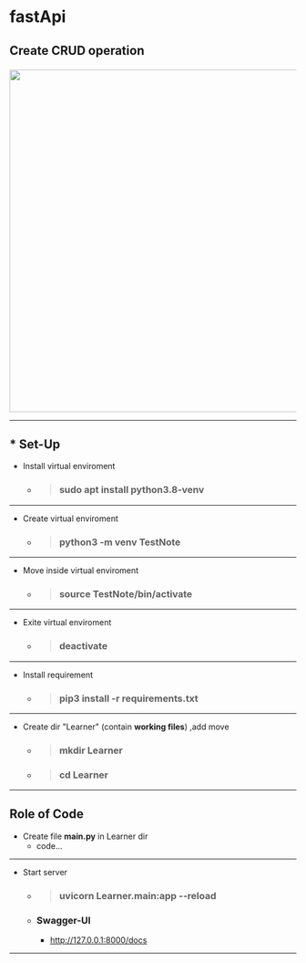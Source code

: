 # __fastApi__ 

##   <p> Create CRUD operation </p>


<img src="https://external-content.duckduckgo.com/iu/?u=https%3A%2F%2Fmiro.medium.com%2Fmax%2F1023%2F1*du7p50wS_fIsaC_lR18qsg.png&f=1&nofb=1" style="width:600px;"/>


---

## * Set-Up
* Install virtual enviroment
  *  > ### sudo apt install python3.8-venv
---
* Create virtual enviroment
   * > ### python3 -m venv TestNote
---
* Move inside virtual enviroment
   * > ### source TestNote/bin/activate
---
* Exite virtual enviroment
    * > ### deactivate
---
* Install requirement
    * > ### pip3 install -r requirements.txt
---
* Create dir "Learner" (contain **working files**) ,add move 
    * > ### mkdir Learner
    * > ### cd Learner

---
## Role of Code

* Create file **main.py** in Learner dir
    * code...
---
* Start server
    * > ### uvicorn Learner.main:app --reload
    * ### Swagger-UI
        * <u>http://127.0.0.1:8000/docs</u>
---
